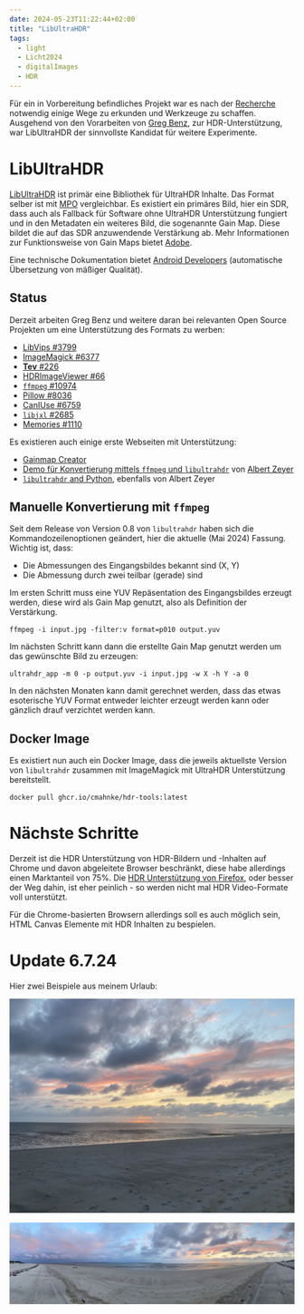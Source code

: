 ```yaml
---
date: 2024-05-23T11:22:44+02:00
title: "LibUltraHDR"
tags:
  - light
  - Licht2024
  - digitalImages
  - HDR
---
```


Für ein in Vorbereitung befindliches Projekt war es nach der [Recherche](/post/hdr-awesome-list/) notwendig einige Wege zu erkunden und Werkzeuge zu schaffen. Ausgehend von den Vorarbeiten von [Greg Benz](https://gregbenzphotography.com/hdr/), zur HDR-Unterstützung, war LibUltraHDR der sinnvollste Kandidat für weitere Experimente.
<!--more-->

# LibUltraHDR

[LibUltraHDR](https://github.com/google/libultrahdr) ist primär eine Bibliothek für UltraHDR Inhalte. Das Format selber ist mit [MPO](https://en.wikipedia.org/wiki/JPEG#JPEG_Multi-Picture_Format) vergleichbar. Es existiert ein primäres Bild, hier ein SDR, dass auch als Fallback für Software ohne UltraHDR Unterstützung fungiert und in den Metadaten ein weiteres Bild, die sogenannte Gain Map. Diese bildet die auf das SDR anzuwendende Verstärkung ab. Mehr Informationen zur Funktionsweise von Gain Maps bietet [Adobe](https://helpx.adobe.com/camera-raw/using/gain-map.html).

Eine technische Dokumentation bietet [Android Developers](https://developer.android.com/media/platform/hdr-image-format?hl=de) (automatische Übersetzung von mäßiger Qualität).

## Status
Derzeit arbeiten Greg Benz und weitere daran bei relevanten Open Source Projekten um eine Unterstützung des Formats zu werben:
- [LibVips #3799](https://github.com/libvips/libvips/issues/3799)
- [ImageMagick #6377](https://github.com/ImageMagick/ImageMagick/issues/6377)
- [**Tev** #226](https://github.com/Tom94/tev/issues/226)
- [HDRImageViewer #66](https://github.com/13thsymphony/HDRImageViewer/issues/66)
- [`ffmpeg` #10974](https://trac.ffmpeg.org/ticket/10974)
- [Pillow #8036](https://github.com/python-pillow/Pillow/issues/8036)
- [CanIUse #6759](https://github.com/Fyrd/caniuse/issues/6759)
- [`libjxl` #2685](https://github.com/libjxl/libjxl/issues/2685)
- [Memories #1110](https://github.com/pulsejet/memories/issues/1110)

Es existieren auch einige erste Webseiten mit Unterstützung:
* [Gainmap Creator](https://gainmap-creator.monogrid.com/)
* [Demo für Konvertierung mittels `ffmpeg` und `libultrahdr`](https://github.com/albertz/playground/wiki/HDR-demo) von [Albert Zeyer](https://github.com/albertz)
* [`libultrahdr` and Python](https://github.com/albertz/playground/blob/master/ultrahdr.py), ebenfalls von Albert Zeyer

## Manuelle Konvertierung mit `ffmpeg`

Seit dem Release von Version 0.8 von `libultrahdr` haben sich die Kommandozeilenoptionen geändert, hier die aktuelle (Mai 2024) Fassung. Wichtig ist, dass:
* Die Abmessungen des Eingangsbildes bekannt sind (X, Y)
* Die Abmessung durch zwei teilbar (gerade) sind

Im ersten Schritt muss eine YUV Repäsentation des Eingangsbildes erzeugt werden, diese wird als Gain Map genutzt, also als Definition der Verstärkung.

```
ffmpeg -i input.jpg -filter:v format=p010 output.yuv
```

Im nächsten Schritt kann dann die erstellte Gain Map genutzt werden um das gewünschte Bild zu erzeugen:
```
ultrahdr_app -m 0 -p output.yuv -i input.jpg -w X -h Y -a 0
```

In den nächsten Monaten kann damit gerechnet werden, dass das etwas esoterische YUV Format entweder leichter erzeugt werden kann oder gänzlich drauf verzichtet werden kann.

## Docker Image

Es existiert nun auch ein Docker Image, dass die jeweils aktuellste Version von `libultrahdr` zusammen mit ImageMagick mit UltraHDR Unterstützung bereitstellt.

```
docker pull ghcr.io/cmahnke/hdr-tools:latest
```

# Nächste Schritte

Derzeit ist die HDR Unterstützung von HDR-Bildern und -Inhalten auf Chrome und davon abgeleitete Browser beschränkt, diese habe allerdings einen Marktanteil von 75%. Die [HDR Unterstützung von Firefox](https://bugzilla.mozilla.org/show_bug.cgi?id=hdr), oder besser der Weg dahin, ist eher peinlich - so werden nicht mal HDR Video-Formate voll unterstützt.

Für die Chrome-basierten Browsern allerdings soll es auch möglich sein, HTML Canvas Elemente mit HDR Inhalten zu bespielen.

# Update 6.7.24

Hier zwei Beispiele aus meinem Urlaub:

[![Sonnenuntergang über Hörnum](./img/IMG_5255-m.hdr.jpeg)](./img/IMG_5255.hdr.jpeg)

[![Sonnenuntergang auf Föhr](./img/IMG_5256-m.hdr.jpeg)](./img/IMG_5256.hdr.jpeg)
